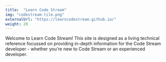 ```yaml
---
title:  "Learn Code Stream"
img: "codestream-tile.png"
externalUrl: "https://learncodestream.github.io/"
weight: 20
---
```


Welcome to Learn Code Stream! This site is designed as a living technical reference focussed on providing in-depth information for the Code Stream developer - whether you’re new to Code Stream or an experienced developer.